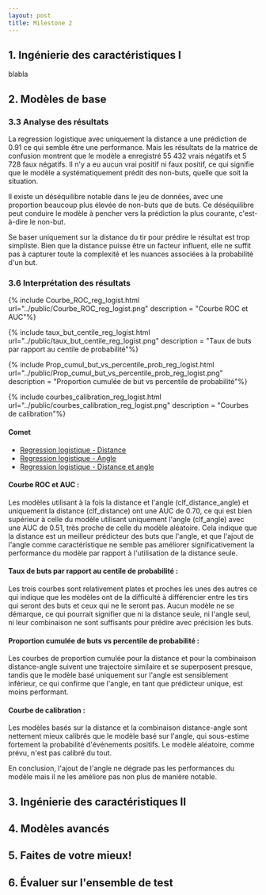 ```yaml
---
layout: post
title: Milestone 2
---
```



## 1. Ingénierie des caractéristiques I

blabla

## 2. Modèles de base

### 3.3 Analyse des résultats
La regression logistique avec uniquement la distance a une prédiction de 0.91 ce qui semble être une performance. Mais les résultats de la matrice de confusion montrent que le modèle a enregistré 55 432 vrais négatifs et 5 728 faux négatifs. Il n'y a eu aucun vrai positif ni faux positif, ce qui signifie que le modèle a systématiquement prédit des non-buts, quelle que soit la situation.

Il existe un déséquilibre notable dans le jeu de données, avec une proportion beaucoup plus élevée de non-buts que de buts. Ce déséquilibre peut conduire le modèle à pencher vers la prédiction la plus courante, c'est-à-dire le non-but. 


Se baser uniquement sur la distance du tir pour prédire le résultat est trop simpliste. Bien que la distance puisse être un facteur influent, elle ne suffit pas à capturer toute la complexité et les nuances associées à la probabilité d'un but.

### 3.6 Interprétation des résultats 

{% include Courbe_ROC_reg_logist.html url="../public/Courbe_ROC_reg_logist.png" description = "Courbe ROC et AUC"%}

{% include taux_but_centile_reg_logist.html url="../public/taux_but_centile_reg_logist.png" description = "Taux de buts par rapport au centile de probabilité"%}

{% include Prop_cumul_but_vs_percentile_prob_reg_logist.html url="../public/Prop_cumul_but_vs_percentile_prob_reg_logist.png" description = "Proportion cumulée de but vs percentile de probabilité"%}

{% include courbes_calibration_reg_logist.html url="../public/courbes_calibration_reg_logist.png" description = "Courbes de calibration"%}

#### Comet
- [Regression logistique - Distance](https://www.comet.com/ift6758-a02/milestone2/31472011c3f74857aad637eaa83e108a)
- [Regression logistique - Angle](https://www.comet.com/ift6758-a02/milestone2/3800a977222842959305eb025a4750f9)
- [Regression logistique - Distance et angle](https://www.comet.com/ift6758-a02/milestone2/2d7acf043cd54f96a27aeac1cfd059e0)

#### Courbe ROC et AUC :
Les modèles utilisant à la fois la distance et l'angle (clf_distance_angle) et uniquement la distance (clf_distance) ont une AUC de 0.70, ce qui est bien supérieur à celle du modèle utilisant uniquement l'angle (clf_angle) avec une AUC de 0.51, très proche de celle du modèle aléatoire.
Cela indique que la distance est un meilleur prédicteur des buts que l'angle, et que l'ajout de l'angle comme caractéristique ne semble pas améliorer significativement la performance du modèle par rapport à l'utilisation de la distance seule.

#### Taux de buts par rapport au centile de probabilité :
Les trois courbes sont relativement plates et proches les unes des autres ce qui indique que les modèles ont de la difficulté à différencier entre les tirs qui seront des buts et ceux qui ne le seront pas. Aucun modèle ne se démarque, ce qui pourrait signifier que ni la distance seule, ni l'angle seul, ni leur combinaison ne sont suffisants pour prédire avec précision les buts.

#### Proportion cumulée de buts vs percentile de probabilité :
Les courbes de proportion cumulée pour la distance et pour la combinaison distance-angle suivent une trajectoire similaire et se superposent presque, tandis que le modèle basé uniquement sur l'angle est sensiblement inférieur, ce qui confirme que l'angle, en tant que prédicteur unique, est moins performant.

#### Courbe de calibration :
Les modèles basés sur la distance et la combinaison distance-angle sont nettement mieux calibrés que le modèle basé sur l'angle, qui sous-estime fortement la probabilité d'événements positifs. Le modèle aléatoire, comme prévu, n'est pas calibré du tout.

En conclusion, l'ajout de l'angle ne dégrade pas les performances du modèle mais il ne les améliore pas non plus de manière notable.



## 3. Ingénierie des caractéristiques II



## 4. Modèles avancés



## 5. Faites de votre mieux!



## 6. Évaluer sur l'ensemble de test 